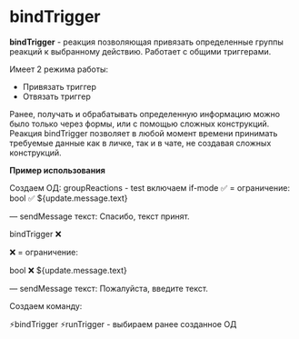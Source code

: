 # bindTrigger

**bindTrigger** - реакция позволяющая привязать определенные группы реакций к  выбранному действию. Работает с общими триггерами.

Имеет 2 режима работы:
* Привязать триггер
* Отвязать триггер

Ранее, получать и обрабатывать определенную информацию можно было только через формы, или с помощью сложных конструкций. Реакция bindTrigger  позволяет в любой момент времени принимать требуемые данные как в личке, так и в чате, не создавая сложных конструкций.



**Пример использования**

Создаем ОД:
groupReactions - test
включаем if-mode
✅ = ограничение:
bool ✅ ${update.message.text}

— sendMessage текст: Спасибо, текст принят.

bindTrigger ❌

❌ = ограничение:

bool ❌ ${update.message.text}

— sendMessage текст: Пожалуйста, введите текст.



Создаем команду:

⚡️bindTrigger
⚡️runTrigger - выбираем ранее созданное ОД




